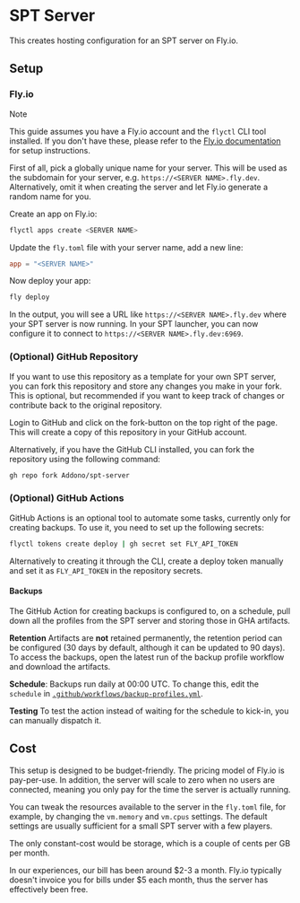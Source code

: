 # SPT Server

This creates hosting configuration for an SPT server on Fly.io.

## Setup

### Fly.io

> [!NOTE]  
> This guide assumes you have a Fly.io account and the `flyctl` CLI tool installed. If you don't have these, please refer to the [Fly.io documentation](https://fly.io/docs/getting-started/) for setup instructions.

First of all, pick a globally unique name for your server. This will be used as the subdomain for your server, e.g. `https://<SERVER NAME>.fly.dev`. Alternatively, omit it when creating the server and let Fly.io generate a random name for you.

Create an app on Fly.io:

```bash
flyctl apps create <SERVER NAME>
```

Update the `fly.toml` file with your server name, add a new line:

```toml
app = "<SERVER NAME>"
```

Now deploy your app:

```bash
fly deploy
```

In the output, you will see a URL like `https://<SERVER NAME>.fly.dev` where your SPT server is now running. In your SPT launcher, you can now configure it to connect to `https://<SERVER NAME>.fly.dev:6969`.

### (Optional) GitHub Repository

If you want to use this repository as a template for your own SPT server, you can fork this repository and store any changes you make in your fork. This is optional, but recommended if you want to keep track of changes or contribute back to the original repository.

Login to GitHub and click on the fork-button on the top right of the page. This will create a copy of this repository in your GitHub account.

Alternatively, if you have the GitHub CLI installed, you can fork the repository using the following command:

```bash
gh repo fork Addono/spt-server
```

### (Optional) GitHub Actions

GitHub Actions is an optional tool to automate some tasks, currently only for creating backups. To use it, you need to set up the following secrets:

```bash
flyctl tokens create deploy | gh secret set FLY_API_TOKEN
```

Alternatively to creating it through the CLI, create a deploy token manually and set it as `FLY_API_TOKEN` in the repository secrets.


#### Backups

The GitHub Action for creating backups is configured to, on a schedule, pull down all the profiles from the SPT server and storing those in GHA artifacts.

**Retention** Artifacts are **not** retained permanently, the retention period can be configured (30 days by default, although it can be updated to 90 days). To access the backups, open the latest run of the backup profile workflow and download the artifacts.

**Schedule**: Backups run daily at 00:00 UTC. To change this, edit the `schedule` in [`.github/workflows/backup-profiles.yml`](.github/workflows/backup-profiles.yml). 

**Testing** To test the action instead of waiting for the schedule to kick-in, you can manually dispatch it.

## Cost

This setup is designed to be budget-friendly. The pricing model of Fly.io is pay-per-use. In addition, the server will scale to zero when no users are connected, meaning you only pay for the time the server is actually running.

You can tweak the resources available to the server in the `fly.toml` file, for example, by changing the `vm.memory` and `vm.cpus` settings. The default settings are usually sufficient for a small SPT server with a few players.

The only constant-cost would be storage, which is a couple of cents per GB per month.

In our experiences, our bill has been around $2-3 a month. Fly.io typically doesn't invoice you for bills under $5 each month, thus the server has effectively been free.
